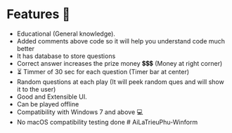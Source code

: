 # Features 🤍
- Educational (General knowledge).
- Added comments above code so it will help you understand code much better 
- It has database to store questions
- Correct answer increases the prize money 💲💲💲 (Money at right corner)
- ⏳ Timmer of 30 sec for each question (Timer bar at center)
- Random questions at each play (It will peek random ques and will show it to the user)
- Good and Extensible UI.
- Can be played offline 
- Compatibility with Windows 7 and above 💻
- No macOS compatibility testing done
#   A i L a T r i e u P h u - W i n f o r m  
 